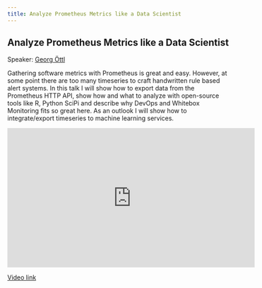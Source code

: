 ```yaml
---
title: Analyze Prometheus Metrics like a Data Scientist
---
```


## Analyze Prometheus Metrics like a Data Scientist

Speaker: [Georg Öttl](/2017-munich/speakers/georg-oettl/)

Gathering software metrics with Prometheus is great and easy. However, at some point there are too many timeseries to craft handwritten rule based alert systems. In this talk I will show how to export data from the Prometheus HTTP API, show how and what to analyze with open-source tools like R, Python SciPi and describe why DevOps and Whitebox Monitoring fits so great here. As an outlook I will show how to integrate/export timeseries to machine learning services.

<iframe width="560" height="315" src="https://www.youtube.com/embed/aUOgPdaXOwQ" frameborder="0" allowfullscreen></iframe>

[Video link](https://youtu.be/aUOgPdaXOwQ)
